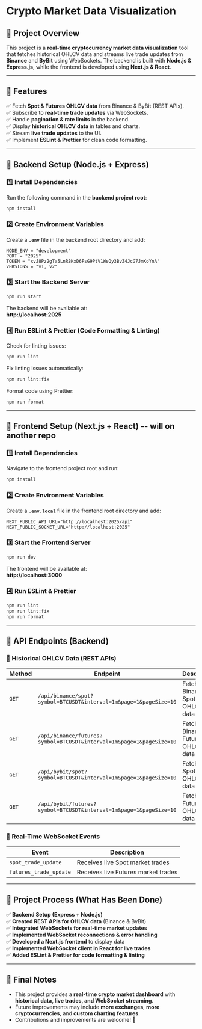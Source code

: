 # **Crypto Market Data Visualization**

## **📌 Project Overview**
This project is a **real-time cryptocurrency market data visualization** tool that fetches historical OHLCV data and streams live trade updates from **Binance** and **ByBit** using WebSockets. The backend is built with **Node.js & Express.js**, while the frontend is developed using **Next.js & React**.

---

## **📌 Features**
✅ Fetch **Spot & Futures OHLCV data** from Binance & ByBit (REST APIs).  
✅ Subscribe to **real-time trade updates** via WebSockets.  
✅ Handle **pagination & rate limits** in the backend.  
✅ Display **historical OHLCV data** in tables and charts.  
✅ Stream **live trade updates** to the UI.  
✅ Implement **ESLint & Prettier** for clean code formatting.  

---

## **📌 Backend Setup (Node.js + Express)**

### **1️⃣ Install Dependencies**
Run the following command in the **backend project root**:
```bash
npm install
```

### **2️⃣ Create Environment Variables**
Create a **`.env`** file in the backend root directory and add:
```env
NODE_ENV = "development"
PORT = "2025"
TOKEN = "xvJ8Pz2gTa5LnR8KxD6FsG9PtV1WsQy3BvZ4JcG7JmKoYnA"
VERSIONS = "v1, v2"
```

### **3️⃣ Start the Backend Server**
```bash
npm run start
```
The backend will be available at:  
**http://localhost:2025**

### **4️⃣ Run ESLint & Prettier (Code Formatting & Linting)**
Check for linting issues:
```bash
npm run lint
```
Fix linting issues automatically:
```bash
npm run lint:fix
```
Format code using Prettier:
```bash
npm run format
```

---

## **📌 Frontend Setup (Next.js + React)** -- will on another repo 

### **1️⃣ Install Dependencies**
Navigate to the frontend project root and run:
```bash
npm install
```

### **2️⃣ Create Environment Variables**
Create a **`.env.local`** file in the frontend root directory and add:
```env
NEXT_PUBLIC_API_URL="http://localhost:2025/api"
NEXT_PUBLIC_SOCKET_URL="http://localhost:2025"
```

### **3️⃣ Start the Frontend Server**
```bash
npm run dev
```
The frontend will be available at:  
**http://localhost:3000**

### **4️⃣ Run ESLint & Prettier**
```bash
npm run lint
npm run lint:fix
npm run format
```

---

## **📌 API Endpoints (Backend)**

### **🔹 Historical OHLCV Data (REST APIs)**
| Method | Endpoint | Description |
|--------|------------|-------------|
| `GET` | `/api/binance/spot?symbol=BTCUSDT&interval=1m&page=1&pageSize=10` | Fetch Binance Spot OHLCV data |
| `GET` | `/api/binance/futures?symbol=BTCUSDT&interval=1m&page=1&pageSize=10` | Fetch Binance Futures OHLCV data |
| `GET` | `/api/bybit/spot?symbol=BTCUSDT&interval=1m&page=1&pageSize=10` | Fetch ByBit Spot OHLCV data |
| `GET` | `/api/bybit/futures?symbol=BTCUSDT&interval=1m&page=1&pageSize=10` | Fetch ByBit Futures OHLCV data |

### **🔹 Real-Time WebSocket Events**
| Event | Description |
|--------|-------------|
| `spot_trade_update` | Receives live Spot market trades |
| `futures_trade_update` | Receives live Futures market trades |

---

## **📌 Project Process (What Has Been Done)**

✅ **Backend Setup (Express + Node.js)**  
✅ **Created REST APIs for OHLCV data** (Binance & ByBit)  
✅ **Integrated WebSockets for real-time market updates**  
✅ **Implemented WebSocket reconnections & error handling**  
✅ **Developed a Next.js frontend** to display data  
✅ **Implemented WebSocket client in React for live trades**  
✅ **Added ESLint & Prettier for code formatting & linting**  

---

## **📌 Final Notes**
- This project provides a **real-time crypto market dashboard** with **historical data, live trades, and WebSocket streaming**.  
- Future improvements may include **more exchanges**, **more cryptocurrencies**, and **custom charting features**.  
- Contributions and improvements are welcome! 🚀

